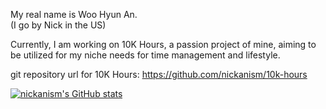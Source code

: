 My real name is Woo Hyun An.  
(I go by Nick in the US)  

Currently, I am working on 10K Hours, a passion project of mine, aiming to be utilized for my niche needs for time management and lifestyle.

git repository url for 10K Hours: https://github.com/nickanism/10k-hours

[![nickanism's GitHub stats](https://github-readme-stats.vercel.app/api/top-langs/?username=nickanism&hide=scss&count_private=true&layout=compact&show_icons=true)](https://github.com/nickanism/github-readme-stats)



